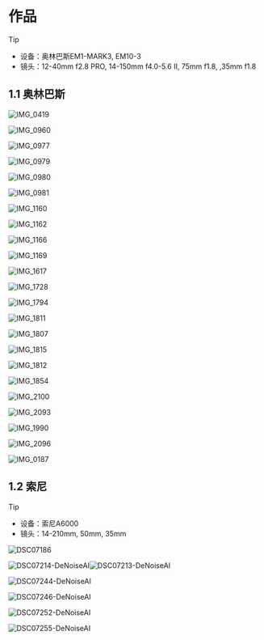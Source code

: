 # 作品

> [!TIP]
> - 设备：奥林巴斯EM1-MARK3, EM10-3
>- 镜头：12-40mm f2.8 PRO, 14-150mm f4.0-5.6 II, 75mm f1.8, ,35mm f1.8

## 1.1 奥林巴斯

![IMG_0419](images/IMG_0419.jpg)

![IMG_0960](images/IMG_0960.jpg)

![IMG_0977](images/IMG_0977.jpg)

![IMG_0979](images/IMG_0979.jpg)

![IMG_0980](images/IMG_0980.jpg)

![IMG_0981](images/IMG_0981.jpg)

![IMG_1160](images/IMG_1160.jpg)

![IMG_1162](images/IMG_1162.jpg)

![IMG_1166](images/IMG_1166.jpg)

![IMG_1169](images/IMG_1169.jpg)

![IMG_1617](images/IMG_1617.jpg)

![IMG_1728](images/IMG_1728.jpg)

![IMG_1794](images/IMG_1794.jpg)

![IMG_1811](images/IMG_1811.jpg)

![IMG_1807](images/IMG_1807.jpg)

![IMG_1815](images/IMG_1815.jpg)

![IMG_1812](images/IMG_1812.jpg)

![IMG_1854](images/IMG_1854.jpg)

![IMG_2100](images/IMG_2100.jpg)

![IMG_2093](images/IMG_2093.jpg)

![IMG_1990](images/IMG_1990.jpg)

![IMG_2096](images/IMG_2096.jpg)

![IMG_0187](images/IMG_0187.jpg)

## 1.2 索尼
> [!TIP]
>- 设备：索尼A6000
>- 镜头：14-210mm, 50mm, 35mm

![DSC07186](images/DSC07186.jpg)

![DSC07214-DeNoiseAI](images/DSC07214-DeNoiseAI.jpg)![DSC07213-DeNoiseAI](images/DSC07213-DeNoiseAI.jpg)

![DSC07244-DeNoiseAI](images/DSC07244-DeNoiseAI.jpg)

![DSC07246-DeNoiseAI](images/DSC07246-DeNoiseAI.jpg)

![DSC07252-DeNoiseAI](images/DSC07252-DeNoiseAI.jpg)

![DSC07255-DeNoiseAI](images/DSC07255-DeNoiseAI.jpg)